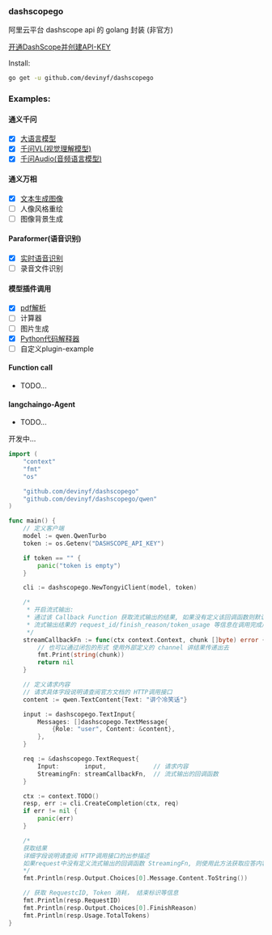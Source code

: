 ### dashscopego

阿里云平台 dashscope api 的 golang 封装 (非官方)

[开通DashScope并创建API-KEY](https://help.aliyun.com/zh/dashscope/developer-reference/activate-dashscope-and-create-an-api-key)

Install:
```sh
go get -u github.com/devinyf/dashscopego
```


### Examples:
#### 通义千问
- [x] [大语言模型](./example/qwen/stream_call.go)
- [x] [千问VL(视觉理解模型)](./example/qwen_vl/stream_call.go)
- [x] [千问Audio(音频语言模型)](./example/qwen_audio/stream_call.go)
#### 通义万相
- [x] [文本生成图像](./example/wanx/img_generation.go)
- [ ] 人像风格重绘
- [ ] 图像背景生成
#### Paraformer(语音识别)
- [x] [实时语音识别](./example/paraformer/speech2text.go)
- [ ] 录音文件识别
#### 模型插件调用
- [x] [pdf解析](./example/qwen_plugins/pdf_extracter/main.go)
- [ ] 计算器
- [ ] 图片生成
- [x] [Python代码解释器](./example/qwen_plugins/code_interpreter/main.go)
- [ ] 自定义plugin-example
#### Function call
- TODO...
#### langchaingo-Agent 
- TODO...

开发中...


```go
import (
	"context"
	"fmt"
	"os"

	"github.com/devinyf/dashscopego"
	"github.com/devinyf/dashscopego/qwen"
)

func main() {
	// 定义客户端
	model := qwen.QwenTurbo
	token := os.Getenv("DASHSCOPE_API_KEY")

	if token == "" {
		panic("token is empty")
	}

	cli := dashscopego.NewTongyiClient(model, token)

	/*
	 * 开启流式输出:
	 * 通过该 Callback Function 获取流式输出的结果, 如果没有定义该回调函数则默认使用非流式输出
	 * 流式输出结果的 request_id/finish_reason/token_usage 等信息在调用完成后返回的 resp 结果中统一获取
	 */
	streamCallbackFn := func(ctx context.Context, chunk []byte) error {
		// 也可以通过闭包的形式 使用外部定义的 channel 讲结果传递出去
		fmt.Print(string(chunk))
		return nil
	}

	// 定义请求内容
	// 请求具体字段说明请查阅官方文档的 HTTP调用接口
	content := qwen.TextContent{Text: "讲个冷笑话"}

	input := dashscopego.TextInput{
		Messages: []dashscopego.TextMessage{
			{Role: "user", Content: &content},
		},
	}

	req := &dashscopego.TextRequest{
		Input:       input,             // 请求内容
		StreamingFn: streamCallbackFn,  // 流式输出的回调函数
	}

	ctx := context.TODO()
	resp, err := cli.CreateCompletion(ctx, req)
	if err != nil {
		panic(err)
	}

	/*
	获取结果
	详细字段说明请查阅 HTTP调用接口的出参描述
	如果request中没有定义流式输出的回调函数 StreamingFn, 则使用此方法获取应答内容
	*/ 
	fmt.Println(resp.Output.Choices[0].Message.Content.ToString())

	// 获取 RequestcID, Token 消耗， 结束标识等信息
	fmt.Println(resp.RequestID)
	fmt.Println(resp.Output.Choices[0].FinishReason)
	fmt.Println(resp.Usage.TotalTokens)
}
```
